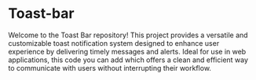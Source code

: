 # Toast-bar
Welcome to the Toast Bar repository! This project provides a versatile and customizable toast notification system designed to enhance user experience by delivering timely messages and alerts. Ideal for use in web applications, this code you can add which offers a clean and efficient way to communicate with users without interrupting their workflow.
